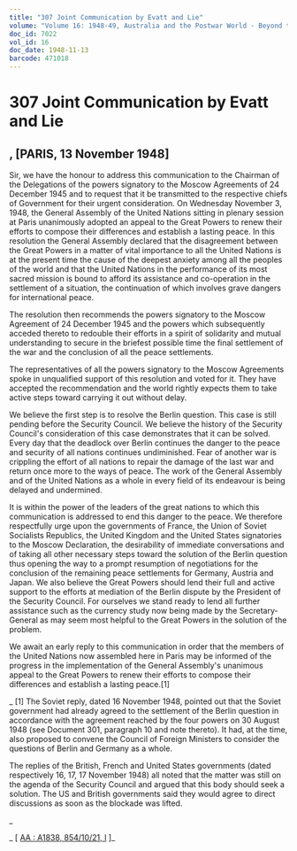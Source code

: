 ```yaml
---
title: "307 Joint Communication by Evatt and Lie"
volume: "Volume 16: 1948-49, Australia and the Postwar World - Beyond the Region"
doc_id: 7022
vol_id: 16
doc_date: 1948-11-13
barcode: 471018
---
```


# 307 Joint Communication by Evatt and Lie

## , [PARIS, 13 November 1948]

Sir, we have the honour to address this communication to the Chairman of the Delegations of the powers signatory to the Moscow Agreements of 24 December 1945 and to request that it be transmitted to the respective chiefs of Government for their urgent consideration. On Wednesday November 3, 1948, the General Assembly of the United Nations sitting in plenary session at Paris unanimously adopted an appeal to the Great Powers to renew their efforts to compose their differences and establish a lasting peace. In this resolution the General Assembly declared that the disagreement between the Great Powers in a matter of vital importance to all the United Nations is at the present time the cause of the deepest anxiety among all the peoples of the world and that the United Nations in the performance of its most sacred mission is bound to afford its assistance and co-operation in the settlement of a situation, the continuation of which involves grave dangers for international peace.

The resolution then recommends the powers signatory to the Moscow Agreement of 24 December 1945 and the powers which subsequently acceded thereto to redouble their efforts in a spirit of solidarity and mutual understanding to secure in the briefest possible time the final settlement of the war and the conclusion of all the peace settlements.

The representatives of all the powers signatory to the Moscow Agreements spoke in unqualified support of this resolution and voted for it. They have accepted the recommendation and the world rightly expects them to take active steps toward carrying it out without delay.

We believe the first step is to resolve the Berlin question. This case is still pending before the Security Council. We believe the history of the Security Council's consideration of this case demonstrates that it can be solved. Every day that the deadlock over Berlin continues the danger to the peace and security of all nations continues undiminished. Fear of another war is crippling the effort of all nations to repair the damage of the last war and return once more to the ways of peace. The work of the General Assembly and of the United Nations as a whole in every field of its endeavour is being delayed and undermined.

It is within the power of the leaders of the great nations to which this communication is addressed to end this danger to the peace. We therefore respectfully urge upon the governments of France, the Union of Soviet Socialists Republics, the United Kingdom and the United States signatories to the Moscow Declaration, the desirability of immediate conversations and of taking all other necessary steps toward the solution of the Berlin question thus opening the way to a prompt resumption of negotiations for the conclusion of the remaining peace settlements for Germany, Austria and Japan. We also believe the Great Powers should lend their full and active support to the efforts at mediation of the Berlin dispute by the President of the Security Council. For ourselves we stand ready to lend all further assistance such as the currency study now being made by the Secretary-General as may seem most helpful to the Great Powers in the solution of the problem.

We await an early reply to this communication in order that the members of the United Nations now assembled here in Paris may be informed of the progress in the implementation of the General Assembly's unanimous appeal to the Great Powers to renew their efforts to compose their differences and establish a lasting peace.[1]

_ [1] The Soviet reply, dated 16 November 1948, pointed out that the Soviet government had already agreed to the settlement of the Berlin question in accordance with the agreement reached by the four powers on 30 August 1948 (see Document 301, paragraph 10 and note thereto). It had, at the time, also proposed to convene the Council of Foreign Ministers to consider the questions of Berlin and Germany as a whole.

The replies of the British, French and United States governments (dated respectively 16, 17, 17 November 1948) all noted that the matter was still on the agenda of the Security Council and argued that this body should seek a solution. The US and British governments said they would agree to direct discussions as soon as the blockade was lifted.

_

_ [ [AA : A1838, 854/10/21, I](http://www.naa.gov.au/cgi-bin/Search?O=I&Number=471018) ]_
